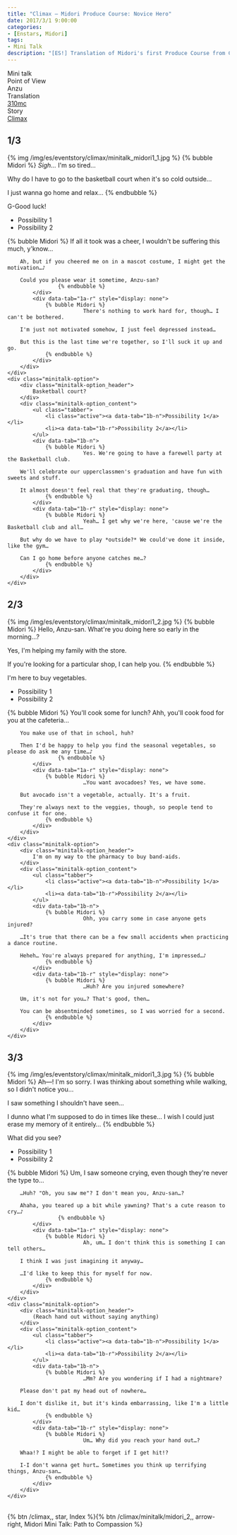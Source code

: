 ```yaml
---
title: "Climax – Midori Produce Course: Novice Hero"
date: 2017/3/1 9:00:00
categories:
- [Enstars, Midori]
tags:
- Mini Talk
description: "[ES!] Translation of Midori's first Produce Course from Climax. From Anzu's POV."
---
```

<div class="three-wrapper" style="--storyColor:#965e7d;--storyColor-rgb:150,94,125;--storyColor-h:326.8;--storyColor-s: 23%;--storyColor-l:47.8%;">
    <div class="info-area">
        <div class="info">
            <div class="info-item characters">
          <div class="label">
              Mini talk
          </div>
          <div class="value">
								<a href="/categories/Enstars/Midori" character="Midori"></a>
          </div>
            </div>
            <div class="info-item one">
          <div class="label">
              Point of View
          </div>
          <div class="value">
              Anzu
          </div>
            </div>
            <div class="info-item two">
          <div class="label">
              Translation
          </div>
          <div class="value">
              <a href="/about">310mc</a>
          </div>
            </div>
            <div class="info-item three">
          <div class="label">
             Story
          </div>
          <div class="value">
              <a href="/climax">Climax</a>
          </div>
            </div>
        </div>
    </div>
</div>

<!-- more -->


## <div mt="rare"></div> 1/3
{% img /img/es/eventstory/climax/minitalk_midori1_1.jpg %}
{% bubble Midori %}
*Sigh…* I'm so tired…

Why do I have to go to the basketball court when it's so cold outside…

I just wanna go home and relax…
{% endbubble %}

<div class="minitalk" character="Anzu">
    <div class="minitalk-option">
        <div class="minitalk-option_header">
            G-Good luck!
        </div>
        <div class="minitalk-option_content">
			<ul class="tabber">
				<li class="active"><a data-tab="1a-n">Possibility 1</a></li>
				<li><a data-tab="1a-r">Possibility 2</a></li>
			</ul>
			<div data-tab="1a-n">
            	{% bubble Midori %}
							If all it took was a cheer, I wouldn't be suffering this much, y'know…

        Ah, but if you cheered me on in a mascot costume, I might get the motivation…♪

        Could you please wear it sometime, Anzu-san?
					{% endbubble %}
			</div>
			<div data-tab="1a-r" style="display: none">
            	{% bubble Midori %}
							There's nothing to work hard for, though… I can't be bothered.

        I'm just not motivated somehow, I just feel depressed instead…

        But this is the last time we're together, so I'll suck it up and go.
				{% endbubble %}
			</div>
        </div>
    </div>
	<div class="minitalk-option">
        <div class="minitalk-option_header">
            Basketball court?
        </div>
        <div class="minitalk-option_content">
			<ul class="tabber">
				<li class="active"><a data-tab="1b-n">Possibility 1</a></li>
				<li><a data-tab="1b-r">Possibility 2</a></li>
			</ul>
			<div data-tab="1b-n">
            	{% bubble Midori %}
							Yes. We're going to have a farewell party at the Basketball club.

        We'll celebrate our upperclassmen's graduation and have fun with sweets and stuff.

        It almost doesn't feel real that they're graduating, though…
				{% endbubble %}
			</div>
			<div data-tab="1b-r" style="display: none">
            	{% bubble Midori %}
							Yeah… I get why we're here, 'cause we're the Basketball club and all…

        But why do we have to play *outside?* We could've done it inside, like the gym…

        Can I go home before anyone catches me…?
				{% endbubble %}
			</div>
        </div>
    </div>
</div>

## <div mt="rare"></div> 2/3
{% img /img/es/eventstory/climax/minitalk_midori1_2.jpg %}
{% bubble Midori %}
Hello, Anzu-san. What're you doing here so early in the morning…?

Yes, I'm helping my family with the store.

If you're looking for a particular shop, I can help you.
{% endbubble %}

<div class="minitalk" character="Anzu">
    <div class="minitalk-option">
        <div class="minitalk-option_header">
            I'm here to buy vegetables.
        </div>
        <div class="minitalk-option_content">
			<ul class="tabber">
				<li class="active"><a data-tab="1a-n">Possibility 1</a></li>
				<li><a data-tab="1a-r">Possibility 2</a></li>
			</ul>
			<div data-tab="1a-n">
            	{% bubble Midori %}
							You'll cook some for lunch? Ahh, you'll cook food for you at the cafeteria…

        You make use of that in school, huh?

        Then I'd be happy to help you find the seasonal vegetables, so please do ask me any time…♪
					{% endbubble %}
			</div>
			<div data-tab="1a-r" style="display: none">
            	{% bubble Midori %}
							…You want avocadoes? Yes, we have some.

        But avocado isn't a vegetable, actually. It's a fruit.

        They're always next to the veggies, though, so people tend to confuse it for one.
				{% endbubble %}
			</div>
        </div>
    </div>
	<div class="minitalk-option">
        <div class="minitalk-option_header">
            I'm on my way to the pharmacy to buy band-aids.
        </div>
        <div class="minitalk-option_content">
			<ul class="tabber">
				<li class="active"><a data-tab="1b-n">Possibility 1</a></li>
				<li><a data-tab="1b-r">Possibility 2</a></li>
			</ul>
			<div data-tab="1b-n">
            	{% bubble Midori %}
							Ohh, you carry some in case anyone gets injured?

        …It's true that there can be a few small accidents when practicing a dance routine.

        Heheh… You're always prepared for anything, I'm impressed…♪
				{% endbubble %}
			</div>
			<div data-tab="1b-r" style="display: none">
            	{% bubble Midori %}
							…Huh? Are you injured somewhere?

        Um, it's not for you…? That's good, then…

        You can be absentminded sometimes, so I was worried for a second.
				{% endbubble %}
			</div>
        </div>
    </div>
</div>

## <div mt="rare"></div> 3/3
{% img /img/es/eventstory/climax/minitalk_midori1_3.jpg %}
{% bubble Midori %}
Ah—! I'm so sorry. I was thinking about something while walking, so I didn't notice you…

I saw something I shouldn't have seen…

I dunno what I'm supposed to do in times like these… I wish I could just erase my memory of it entirely…
{% endbubble %}

<div class="minitalk" character="Anzu">
    <div class="minitalk-option">
        <div class="minitalk-option_header">
            What did you see?
        </div>
        <div class="minitalk-option_content">
			<ul class="tabber">
				<li class="active"><a data-tab="1a-n">Possibility 1</a></li>
				<li><a data-tab="1a-r">Possibility 2</a></li>
			</ul>
			<div data-tab="1a-n">
            	{% bubble Midori %}
							Um, I saw someone crying, even though they're never the type to…

        …Huh? "Oh, you saw me"? I don't mean you, Anzu-san…?

        Ahaha, you teared up a bit while yawning? That's a cute reason to cry…♪
					{% endbubble %}
			</div>
			<div data-tab="1a-r" style="display: none">
            	{% bubble Midori %}
							Ah, um… I don't think this is something I can tell others…

        I think I was just imagining it anyway…

        …I'd like to keep this for myself for now.
				{% endbubble %}
			</div>
        </div>
    </div>
	<div class="minitalk-option">
        <div class="minitalk-option_header">
            (Reach hand out without saying anything)
        </div>
        <div class="minitalk-option_content">
			<ul class="tabber">
				<li class="active"><a data-tab="1b-n">Possibility 1</a></li>
				<li><a data-tab="1b-r">Possibility 2</a></li>
			</ul>
			<div data-tab="1b-n">
            	{% bubble Midori %}
							…Mm? Are you wondering if I had a nightmare?

        Please don't pat my head out of nowhere…

        I don't dislike it, but it's kinda embarrassing, like I'm a little kid…
				{% endbubble %}
			</div>
			<div data-tab="1b-r" style="display: none">
            	{% bubble Midori %}
							Um… Why did you reach your hand out…?

        Whaa!? I might be able to forget if I get hit!?

        I-I don't wanna get hurt… Sometimes you think up terrifying things, Anzu-san…
				{% endbubble %}
			</div>
        </div>
    </div>
</div>
<br>
<div toc>{% btn /climax,, star, Index %}{% btn /climax/minitalk/midori_2,, arrow-right, Midori Mini Talk: Path to Compassion %}</div>
